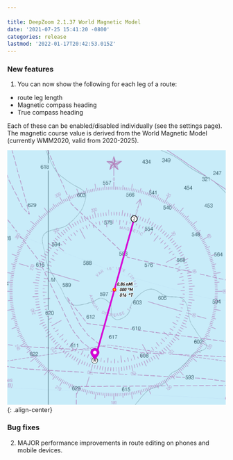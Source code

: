 ```yaml
---

title: DeepZoom 2.1.37 World Magnetic Model
date: '2021-07-25 15:41:20 -0800'
categories: release
lastmod: '2022-01-17T20:42:53.015Z'
---
```


### New features

1. You can now show the following for each leg of a route:
  - route leg length
  - Magnetic compass heading
  - True compass heading


  Each of these can be enabled/disabled individually (see the settings page).  The magnetic course value is derived from the World Magnetic Model (currently WMM2020, valid from 2020-2025). 

  ![](/assets/images/compass.png){: .align-center}

### Bug fixes

2. MAJOR performance improvements in route editing on phones and mobile devices.  




